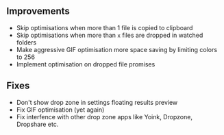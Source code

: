 ## Improvements

- Skip optimisations when more than 1 file is copied to clipboard
- Skip optimisations when more than `x` files are dropped in watched folders
- Make aggressive GIF optimisation more space saving by limiting colors to 256
- Implement optimisation on dropped file promises

## Fixes

- Don't show drop zone in settings floating results preview
- Fix GIF optimisation (yet again)
- Fix interfence with other drop zone apps like Yoink, Dropzone, Dropshare etc.
